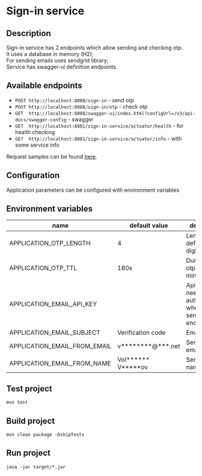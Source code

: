 # Sign-in service

## Description
Sign-in service has 2 endpoints which allow sending and checking otp.<br />
It uses a database in memory (H2);<br /> For sending emails uses sendgrid library; <br />
Service has swagger-ui definition endpoints.<br />

## Available endpoints

- `POST http://localhost:8088/sign-in` - send otp
- `POST http://localhost:8088/sign-in/otp` - check otp
- `GET  http://localhost:8088/swagger-ui/index.html?configUrl=/v3/api-docs/swagger-config` - swagger
- `GET  http://localhost:8081/sign-in-service/actuator/health` - for health checking
- `GET  http://localhost:8081/sign-in-service/actuator/info` - with some service info

Request samples can be found [here](src/test/java/com/backend/service/sign/in/client/http/api-test.http).

## Configuration

Application parameters can be configured with environment variables

## Environment variables
name|default value|description
   ----|-------|---------
APPLICATION_OTP_LENGTH|4|Length of otp, default 4 digits
APPLICATION_OTP_TTL|180s|Duration of otp, default 3 minutes 
APPLICATION_EMAIL_API_KEY|<apiKey>|Api key which needs for authentication when calling sendgrid endpoint
APPLICATION_EMAIL_SUBJECT|Verification code|Email subject
APPLICATION_EMAIL_FROM_EMAIL|v********@***.net|Sender's email
APPLICATION_EMAIL_FROM_NAME|Vol****** V*****ov|Sender's name

## Test project
```
mvn test
```

## Build project
```
mvn clean package -DskipTests
```

## Run project
```
java -jar target/*.jar